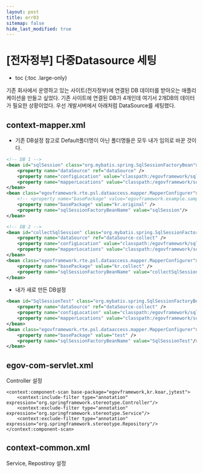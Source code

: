 ```yaml
---
layout: post
title: err03
sitemap: false
hide_last_modified: true
---
```

# [전자정부] 다중Datasource 세팅

* toc
{:toc .large-only}

기존 회사에서 운영하고 있는 사이트(전자정부)에 연결된 DB 데이터를 받아오는 애플리케이션을 만들고 싶었다.
기존 사이트에 연결된 DB가 4개인데 여기서 2개DB의 데이터가 필요한 상황이었다.
우선 개발서버에서 아래처럼 DataSource를 세팅했다.

## context-mapper.xml

- 기존 DB설정
참고로 Default폴더명이 아닌 폴더명들은 모두 내가 임의로 바꾼 것이다.

```xml
<!-- DB 1 -->
<bean id="sqlSession" class="org.mybatis.spring.SqlSessionFactoryBean">
	<property name="dataSource" ref="dataSource" />
	<property name="configLocation" value="classpath:/egovframework/sqlmap/original/sql-mapper-config.xml" />
	<property name="mapperLocations" value="classpath:/egovframework/sqlmap/original/mappers/*.xml" />
</bean>
<bean class="egovframework.rte.psl.dataaccess.mapper.MapperConfigurer">
	<!-- <property name="basePackage" value="egovframework.example.sample.service.impl" /> -->
	<property name="basePackage" value="kr.original" />
	<property name="sqlSessionFactoryBeanName" value="sqlSession"/>
</bean>

<!-- DB 2 -->
<bean id="collectSqlSession" class="org.mybatis.spring.SqlSessionFactoryBean">
	<property name="dataSource" ref="dataSource-collect" />
	<property name="configLocation" value="classpath:/egovframework/sqlmap/original/sql-mapper-config.xml" />
	<property name="mapperLocations" value="classpath:/egovframework/sqlmap/original/collect-mappers/*.xml" />
</bean>
<bean class="egovframework.rte.psl.dataaccess.mapper.MapperConfigurer">
	<property name="basePackage" value="kr.collect" />
	<property name="sqlSessionFactoryBeanName" value="collectSqlSession"/>
</bean>
```

- 내가 새로 만든 DB설정

```xml
<bean id="SqlSessionTest" class="org.mybatis.spring.SqlSessionFactoryBean">
	<property name="dataSource" ref="dataSource-collect" />
	<property name="configLocation" value="classpath:/egovframework/sqlmap/original/sql-mapper-config.xml" />
	<property name="mapperLocations" value="classpath:/egovframework/sqlmap/original/test-mappers/*.xml" />
</bean>
<bean class="egovframework.rte.psl.dataaccess.mapper.MapperConfigurer">
	<property name="basePackage" value="test" />
	<property name="sqlSessionFactoryBeanName" value="SqlSessionTest"/>
</bean>
```

## egov-com-servlet.xml

Controller 설정
```
<context:component-scan base-package="egovframework,kr.koar,jytest">
    <context:include-filter type="annotation" expression="org.springframework.stereotype.Controller"/>
    <context:exclude-filter type="annotation" expression="org.springframework.stereotype.Service"/>
    <context:exclude-filter type="annotation" expression="org.springframework.stereotype.Repository"/>
</context:component-scan>
```

## context-common.xml

Service, Repostiroy 설정
